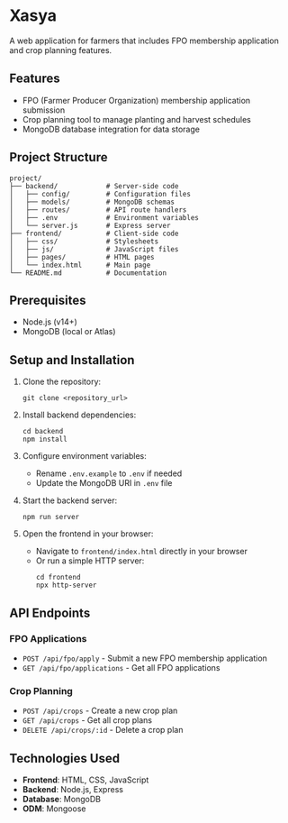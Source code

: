# Xasya
A web application for farmers that includes FPO membership application and crop planning features.

## Features

- FPO (Farmer Producer Organization) membership application submission
- Crop planning tool to manage planting and harvest schedules
- MongoDB database integration for data storage

## Project Structure

```
project/
├── backend/            # Server-side code
│   ├── config/         # Configuration files
│   ├── models/         # MongoDB schemas
│   ├── routes/         # API route handlers
│   ├── .env            # Environment variables
│   └── server.js       # Express server
├── frontend/           # Client-side code
│   ├── css/            # Stylesheets
│   ├── js/             # JavaScript files
│   ├── pages/          # HTML pages
│   └── index.html      # Main page
└── README.md           # Documentation
```

## Prerequisites

- Node.js (v14+)
- MongoDB (local or Atlas)

## Setup and Installation

1. Clone the repository:
   ```
   git clone <repository_url>
   ```

2. Install backend dependencies:
   ```
   cd backend
   npm install
   ```

3. Configure environment variables:
   - Rename `.env.example` to `.env` if needed
   - Update the MongoDB URI in `.env` file

4. Start the backend server:
   ```
   npm run server
   ```

5. Open the frontend in your browser:
   - Navigate to `frontend/index.html` directly in your browser
   - Or run a simple HTTP server:
     ```
     cd frontend
     npx http-server
     ```

## API Endpoints

### FPO Applications
- `POST /api/fpo/apply` - Submit a new FPO membership application
- `GET /api/fpo/applications` - Get all FPO applications

### Crop Planning
- `POST /api/crops` - Create a new crop plan
- `GET /api/crops` - Get all crop plans
- `DELETE /api/crops/:id` - Delete a crop plan

## Technologies Used

- **Frontend**: HTML, CSS, JavaScript
- **Backend**: Node.js, Express
- **Database**: MongoDB
- **ODM**: Mongoose
